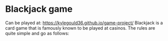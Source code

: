 # Blackjack game
Can be played at: https://kylegould36.github.io/game-project/
Blackjack is a card game that is famously known to be played at casinos. The rules are quite simple and go as follows: 